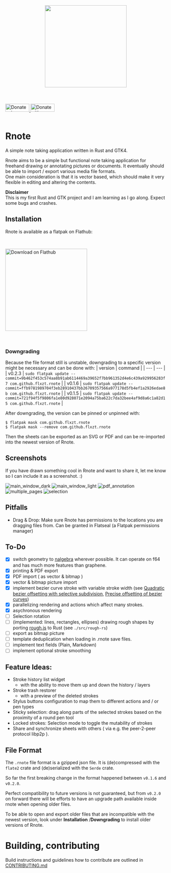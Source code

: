 <div align="center">
<img src="resources/icons/scalable/apps/rnote.svg" width="256"></img>
</div><br><br><br>

<div align="start">
    <a href="https://liberapay.com/flxzt/donate">
        <img alt="Donate using Liberapay" src="https://liberapay.com/assets/widgets/donate.svg" width="75" height="25">
    </a>
    <a href="https://www.paypal.com/donate?hosted_button_id=LQ9Q4868GKQGG">
        <img src="https://raw.githubusercontent.com/flxzt/rnote/main/misc/media/paypal-donate-button.png" alt="Donate with PayPal" width="75" height="25"/>
    </a>
</div><br>

# Rnote
A simple note taking application written in Rust and GTK4.

Rnote aims to be a simple but functional note taking application for freehand drawing or annotating pictures or documents. It eventually should be able to import / export various media file formats.  
One main consideration is that it is vector based, which should make it very flexible in editing and altering the contents.

**Disclaimer**  
This is my first Rust and GTK project and I am learning as I go along. Expect some bugs and crashes.

## Installation
Rnote is available as  a flatpak on Flathub:

<br><div align="start">
<a href='https://flathub.org/apps/details/com.github.flxzt.rnote'><img width="256" alt='Download on Flathub' src='https://flathub.org/assets/badges/flathub-badge-en.png'/></a>
</div><br>

### Downgrading
Because the file format still is unstable, downgrading to a specific version might be necessary and can be done with:
| version | command |
| --- | --- |
| v0.2.3 | `sudo flatpak update --commit=9b462f453c574aa8b91ab6114469a39652f7bb961352d4e6c439a929956283f7 com.github.flxzt.rnote` |
| v0.1.6 | `sudo flatpak update --commit=ffb9781989704f3eb28910437bb26709357566a977178d5fb4ef1a2926edae8b com.github.flxzt.rnote` |
| v0.1.5 | `sudo flatpak update --commit=721f94f5f9806fa1e80d928071e2094a75ba622c7da32bee4af9d8a6c1a82d15 com.github.flxzt.rnote` |

After downgrading, the version can be pinned or unpinned with:
```
$ flatpak mask com.github.flxzt.rnote
$ flatpak mask --remove com.github.flxzt.rnote
```

Then the sheets can be exported as an SVG or PDF and can be re-imported into the newest version of Rnote.

## Screenshots

If you have drawn something cool in Rnote and want to share it, let me know so I can include it as a screenshot. :)

![main_window_dark](./resources/screenshots/main_window_dark.png)
![main_window_light](./resources/screenshots/main_window_light.png)
![pdf_annotation](./resources/screenshots/pdf_annotation.png)
![multiple_pages](./resources/screenshots/multiple_pages.png)
![selection](./resources/screenshots/selection.png)

## Pitfalls
* Drag & Drop: Make sure Rnote has permissions to the locations you are dragging files from. Can be granted in Flatseal (a Flatpak permissions manager)

## To-Do
- [x] switch geometry to [nalgebra](https://crates.io/crates/nalgebra) wherever possible. It can operate on f64 and has much more features than graphene.
- [x] printing & PDF export
- [x] PDF import ( as vector & bitmap )
- [x] vector & bitmap picture import
- [x] implement bezier curve stroke with variable stroke width
    (see [Quadratic bezier offsetting with selective subdivision](https://microbians.com/math/Gabriel_Suchowolski_Quadratic_bezier_offsetting_with_selective_subdivision.pdf),
    [Precise offsetting of bezier curves](https://blend2d.com/research/precise_offset_curves.pdf))
- [x] parallelizing rendering and actions which affect many strokes.
- [x] asychronous rendering
- [ ] Selection rotation
- [ ] (implemented: lines, rectangles, ellipses) drawing rough shapes by porting [rough.js](https://roughjs.com/) to Rust (see `./src/rough-rs`)
- [ ] export as bitmap picture
- [ ] template deduplication when loading in .rnote save files.
- [ ] implement text fields (Plain, Markdown)
- [ ] implement optional stroke smoothing

## Feature Ideas:
* Stroke history list widget
    * with the ability to move them up and down the history / layers
* Stroke trash restorer
    *  with a preview of the deleted strokes
* Stylus buttons configuration to map them to different actions and / or pen types 
* Sticky selection: drag along parts of the selected strokes based on the proximity of a round pen tool
* Locked strokes: Selection mode to toggle the mutability of strokes
* Share and synchronize sheets with others ( via e.g. the peer-2-peer protocol libp2p ).

## File Format
The `.rnote` file format is a gzipped json file. It is (de)compressed with the `flate2` crate and (de)serialized with the `Serde` crate.

So far the first breaking change in the format happened between `v0.1.6` and `v0.2.0`.

Perfect compatibility to future versions is not guaranteed, but from `v0.2.0` on forward there will be efforts to have an upgrade path available inside rnote when opening older files.

To be able to open and export older files that are incompatible with the newest version, look under **Installation** /**Downgrading** to install older versions of Rnote.

# Building, contributing
Build instructions and guidelines how to contribute are outlined in [CONTRIBUTING.md](./CONTRIBUTING.md)